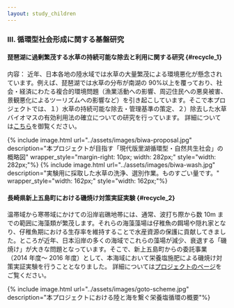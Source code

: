 ```yaml
---
layout: study_children
---
```


### III. 循環型社会形成に関する基盤研究

#### 琵琶湖に過剰繁茂する水草の持続可能な除去と利用に関する研究 {#recycle_1}

内容：
近年、日本各地の陸水域では水草の大量繁茂による環境悪化が懸念されています。例えば、琵琶湖では水草の分布が南湖の 90%以上を覆っており、社会・経済にわたる複合的環境問題（漁業活動への影響、周辺住民への悪臭被害、景観悪化によるツーリズムへの影響など）を引き起こしています。そこで本プロジェクトでは、１）水草の持続可能な除去・管理基準の策定、２）除去した水草バイオマスの有効利用法の確立についての研究を行っています。
詳細については[こちら](../project-biwa.html)を御覧ください。

<div style="display: flex; flex-wrap: wrap; justify-content: center; margin-bottom: 20px;">
{% include image.html url="../assets/images/biwa-proposal.jpg" description="本プロジェクトが目指す「現代版里湖循環型・自然共生社会」の概略図" wrapper_style="margin-right: 10px; width: 282px;" style="width: 282px;"%}
{% include image.html url="../assets/images/biwa-wash.jpg" description="実験用に採取した水草の洗浄、選別作業。ものすごい量です。" wrapper_style="width: 162px;" style="width: 162px;"%}
</div>

#### 長崎県新上五島町における磯焼け対策実証実験 {#recycle_2}

温帯域から寒帯域にかけての沿岸岩礁地帯には、通常、波打ち際から数 10m までの範囲に海藻類が繁茂します。それらの海藻藻場は仔稚魚の餌場や隠れ家となり、仔稚魚期における生存率を維持することで水産資源の保護に貢献してきました。ところが近年、日本沿岸の多くの海域でこれらの藻場が減少、衰退する「磯焼け」が大きな問題となっています。そこで、新上五島町からの委託事業（2014 年度～ 2016 年度）として、本海域において栄養塩施肥による磯焼け対策実証実験を行うこととなりました。
詳細については[プロジェクトのページ](../project-goto.html)をご覧ください。

{% include image.html url="../assets/images/goto-scheme.jpg" description="本プロジェクトにおける陸と海を繋ぐ栄養塩循環の概要"%}
